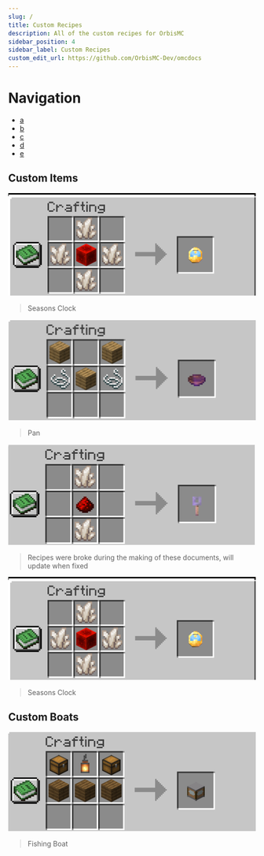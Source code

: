 ```yaml
---
slug: /
title: Custom Recipes
description: All of the custom recipes for OrbisMC
sidebar_position: 4
sidebar_label: Custom Recipes
custom_edit_url: https://github.com/OrbisMC-Dev/omcdocs
---
```



# Navigation  

- [a](#server-rules) 
- [b](#getting-started-guide) 
- [c](#nations-and-alliances) 
- [d](#custom-features) 
-  [e](#faq)

## Custom Items
![Seasons Clock](/img/seasonsclock.webp)

> Seasons Clock

![Pan](/img/pan.webp)
>Pan

![Unknown Item](/img/keyorsmth.webp)

> Recipes were broke during the making of these documents, will update when fixed

![Seasons Clock](/img/seasonsclock.webp)

> Seasons Clock

## Custom Boats

![Fishing Boat](/img/fishingboat.webp)

> Fishing Boat

